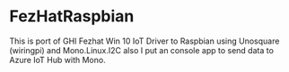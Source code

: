 # FezHatRaspbian
This is port of GHI Fezhat Win 10 IoT Driver to Raspbian using Unosquare (wiringpi) and Mono.Linux.I2C also I put an console app to send data to Azure IoT Hub with Mono.
